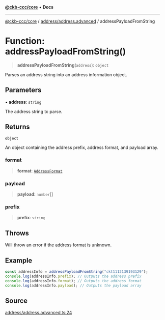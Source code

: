 [**@ckb-ccc/core**](README.md) • **Docs**

***

[@ckb-ccc/core](README.md) / [address/address.advanced](address.address.advanced.md) / addressPayloadFromString

# Function: addressPayloadFromString()

> **addressPayloadFromString**(`address`): `object`

Parses an address string into an address information object.

## Parameters

• **address**: `string`

The address string to parse.

## Returns

`object`

An object containing the address prefix, address format, and payload array.

### format

> **format**: [`AddressFormat`](address.address.advanced.Enumeration.AddressFormat.md)

### payload

> **payload**: `number`[]

### prefix

> **prefix**: `string`

## Throws

Will throw an error if the address format is unknown.

## Example

```typescript
const addressInfo = addressPayloadFromString("ckt1112139193129");
console.log(addressInfo.prefix); // Outputs the address prefix
console.log(addressInfo.format); // Outputs the address format
console.log(addressInfo.payload); // Outputs the payload array
```

## Source

[address/address.advanced.ts:24](https://github.com/SpectreMercury/ccc/blob/1b34760fdeb60ebebc0a7e641c12ef11dff1e7d0/packages/core/src/address/address.advanced.ts#L24)
